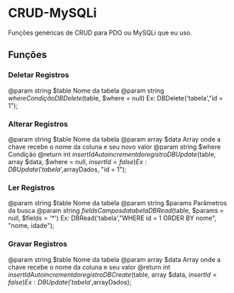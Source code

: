 # CRUD-MySQLi

Funções genéricas de CRUD para PDO ou MySQLi que eu uso.

## Funções
### Deletar Registros
@param string $table Nome da tabela
@param string $where Condição
DBDelete($table, $where = null)
Ex: DBDelete('tabela',"id = 1");
  
### Alterar Registros
@param string $table Nome da tabela
@param array $data Array onde a chave recebe o nome da coluna e seu novo valor
@param string $where Condição
@return int $insertId Auto increment do registro
DBUpdate($table, array $data, $where = null, $insertId = false)
Ex: DBUpdate('tabela',$arrayDados, "id = 1");

### Ler Registros
@param string $table Nome da tabela
@param string $params Parâmetros da busca
@param string $fields Campos da tabela
DBRead($table, $params = null, $fields = '*')
Ex: DBRead('tabela',"WHERE id = 1 ORDER BY nome", "nome, idade");

### Gravar Registros
@param string $table Nome da tabela
@param array $data Array onde a chave recebe o nome da coluna e seu valor
@return int $insertId Auto increment do registro
DBCreate($table, array $data, $insertId = false)
Ex: DBUpdate('tabela',$arrayDados);
